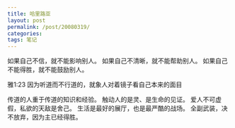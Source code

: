 ```yaml
---
title: 哈里路亚
layout: post
permalink: /post/20080319/
categories:
tags: 笔记
---
```


如果自己不信，就不能影响别人。
如果自己不清晰，就不能帮助别人。
如果自己不能得胜，就不能鼓励别人。

雅1:23 因为听道而不行道的，就象人对着镜子看自己本来的面目

传道的人重于传道的知识和经验。
触动人的是灵、是生命的见证。
爱人不可虚假，私欲的天敌是舍己。
生活是最好的展厅，也是最严酷的战场。
全副武装，决不放弃，因为主已经得胜。
